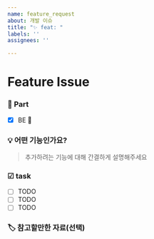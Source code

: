 ```yaml
---
name: feature_request
about: 개발 이슈
title: "✨ feat: "
labels: ''
assignees: ''

---
```


# Feature Issue
### 🎨 Part
- [x] BE 🌵

### 💡 ️어떤 기능인가요?
> 추가하려는 기능에 대해 간결하게 설명해주세요

### ☑ task 
- [ ] TODO
- [ ] TODO
- [ ] TODO

### 🏷 참고할만한 자료(선택)
